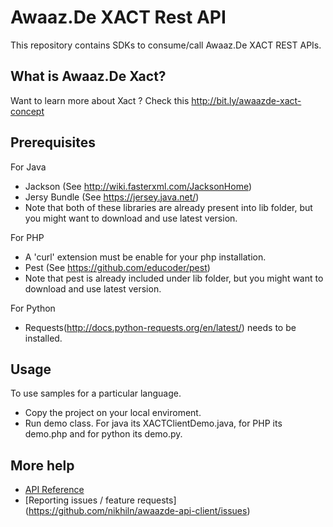 # Awaaz.De XACT Rest API

This repository contains SDKs to consume/call Awaaz.De XACT REST APIs.


## What is  Awaaz.De Xact?

Want to learn more about Xact ? Check this http://bit.ly/awaazde-xact-concept


## Prerequisites

   For Java
   * Jackson (See http://wiki.fasterxml.com/JacksonHome)
   * Jersy Bundle (See https://jersey.java.net/)
   * Note that both of these libraries are already present into lib folder, but you might want to download and use latest version.

For PHP
   * A 'curl' extension must be enable for your php installation.
   * Pest (See https://github.com/educoder/pest)
   * Note that pest is already included under lib folder, but you might want to download and use latest version.

For Python
   * Requests(http://docs.python-requests.org/en/latest/) needs to be installed.
   
    
## Usage

To use samples for a particular language.

   * Copy the project on your local enviroment.
   * Run demo class. For java its XACTClientDemo.java, for PHP its demo.php and for python its demo.py.


## More help

   * [API Reference](http://awaaz.de/console/xact/)
   * [Reporting issues / feature requests] (https://github.com/nikhiln/awaazde-api-client/issues)
